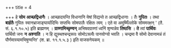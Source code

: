 +++
title = 4

+++
हे **सोम** **आच्छद्विधानैः** । आच्छादयन्ति विधानानि येषां विद्यन्ते त आच्छद्विधानाः । तैः **गुपितः** । तथा **बार्हतैः** गुपितः स्वानभ्राजाङ्घार्यादिभिः सप्तभिः सोमपालैः रक्षितः त्वम् । एते वा अमुष्मिँल्लोके सोममरक्षन् ' (तै. सं. ६.१.१०.५) इति ब्राह्मणम् । **ग्राव्णामिच्छृण्वन्** अभिषवग्राव्णां ध्वनिं शृण्वन्नेव **तिष्ठसि** । **ते** त्वां **पार्थिवः** पार्थिवो जनः **न** **अश्नाति** । न हि द्युस्थश्चन्द्ररूपः सोमोऽत्रत्यैः पानयोग्यो भवति । चन्द्रमा वै सोमो देवानामन्नं तं पौर्णमास्यामभिषुण्वन्ति' (श. ब्रा. ११.१.५.३ ) इति वाजसनेयकम् ॥